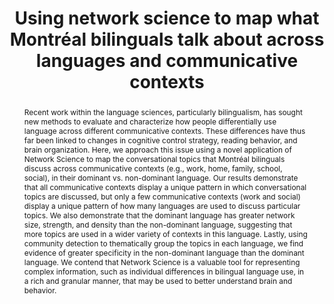 ---
key: TIV2020100913
title: >-
    Using network science to map what Montréal bilinguals talk about across
    languages and communicative contexts
year: 2020
authors:
    - family: Tiv
      given: Mehrgol
    - family: Gullifer
      given: Jason W.
    - family: Feng
      given: Ruo Ying
    - family: Titone
      given: Debra
journal: 'Journal of Neurolinguistics'
abstract: >-
    Recent work within the language sciences, particularly bilingualism, has
    sought new methods to evaluate and characterize how people differentially
    use language across different communicative contexts. These differences have
    thus far been linked to changes in cognitive control strategy, reading
    behavior, and brain organization. Here, we approach this issue using a novel
    application of Network Science to map the conversational topics that
    Montréal bilinguals discuss across communicative contexts (e.g., work, home,
    family, school, social), in their dominant vs. non-dominant language. Our
    results demonstrate that all communicative contexts display a unique pattern
    in which conversational topics are discussed, but only a few communicative
    contexts (work and social) display a unique pattern of how many languages
    are used to discuss particular topics. We also demonstrate that the dominant
    language has greater network size, strength, and density than the
    non-dominant language, suggesting that more topics are used in a wider
    variety of contexts in this language. Lastly, using community detection to
    thematically group the topics in each language, we find evidence of greater
    specificity in the non-dominant language than the dominant language. We
    contend that Network Science is a valuable tool for representing complex
    information, such as individual differences in bilingual language use, in a
    rich and granular manner, that may be used to better understand brain and
    behavior.
filename: topic_networks.pdf
journal_url: https://www.sciencedirect.com/science/article/pii/S0911604419302015
---
